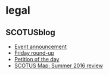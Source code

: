 # legal

## SCOTUSblog
- [Event announcement](http://www.scotusblog.com/2016/09/event-announcement-94/)
- [Friday round-up](http://www.scotusblog.com/2016/09/friday-round-up-338/)
- [Petition of the day](http://www.scotusblog.com/2016/09/petition-of-the-day-997/)
- [SCOTUS Map: Summer 2016 review](http://www.scotusblog.com/2016/09/scotus-map-summer-2016-review/)


